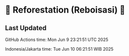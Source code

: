 
# 🌳 Reforestation (Reboisasi) 🌲

## Last Updated

GitHub Actions time: Mon Jun  9 23:21:51 UTC 2025

Indonesia/Jakarta time: Tue Jun 10 06:21:51 WIB 2025
